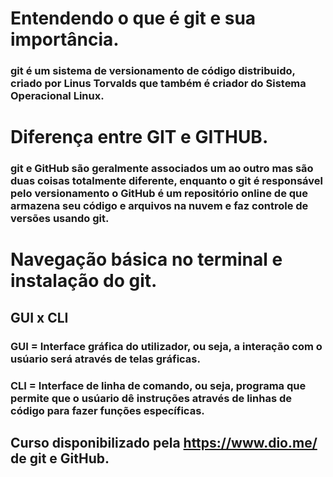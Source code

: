 # Entendendo o que é git e sua importância.

### git é um sistema de versionamento de código distribuido, criado por Linus Torvalds que também é criador do Sistema Operacional Linux. 

# Diferença entre GIT e GITHUB.

### git e GitHub são geralmente associados um ao outro mas são duas coisas totalmente diferente, enquanto o git é responsável pelo versionamento o GitHub é um repositório online de que armazena seu código e arquivos na nuvem e faz controle de versões usando git.

# Navegação básica no terminal e instalação do git.

## GUI x CLI
### GUI = Interface gráfica do utilizador, ou seja, a interação com o usúario será através de telas gráficas.
### CLI = Interface de linha de comando, ou seja, programa que permite que o usúario dê instruções através de linhas de código para fazer funções específicas.




## Curso disponibilizado pela https://www.dio.me/ de git e GitHub.